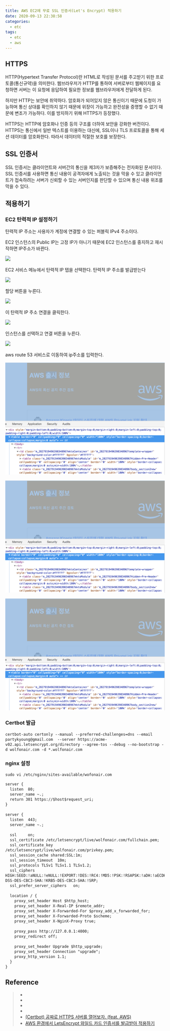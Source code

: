 ```yaml
---
title: AWS EC2에 무료 SSL 인증서(Let's Encrypt) 적용하기
date: 2020-09-13 22:38:58
categories:
  - etc
tags:
  - etc
  - aws
---
```


## HTTPS

HTTP(Hypertext Transfer Protocol)란 HTML로 작성된 문서를 주고받기 위한 프로토콜(통신규약)을 의미한다. 웹브라우저가 HTTP를 통하여 서버로부터 웹페이지를 요청하면 서버는 이 요청에 응답하여 필요한 정보를 웹브라우저에게 전달하게 된다.

하지만 HTTP는 보안에 취약하다. 암호화가 되어있지 않은 통신이기 때문에 도청이 가능하며 통신 상대를 확인하지 않기 때문에 위장이 가능하고 완전성을 증명할 수 없기 때문에 변조가 가능하다. 이를 방지하기 위해 HTTPS가 등장했다.

HTTPS는 HTTP에 암호화나 인증 등의 구조를 더하여 보안을 강화한 버전이다. HTTPS는 통신에서 일반 텍스트를 이용하는 대신에, SSL이나 TLS 프로토콜을 통해 세션 데이터를 암호화한다. 따라서 데이터의 적절한 보호를 보장한다.

## SSL 인증서

SSL 인증서는 클라이언트와 서버간의 통신을 제3자가 보증해주는 전자화된 문서이다. SSL 인증서를 사용하면 통신 내용이 공격자에게 노출되는 것을 막을 수 있고 클라이언트가 접속하려는 서버가 신뢰할 수 있는 서버인지를 판단할 수 있으며 통신 내용 위조를 막을 수 있다.

## 적용하기

### EC2 탄력적 IP 설정하기

탄력적 IP 주소는 사용자가 계정에 연결할 수 있는 퍼블릭 IPv4 주소이다.

EC2 인스턴스의 Public IP는 고정 IP가 아니기 때문에 EC2 인스턴스를 중지하고 재시작하면 IP주소가 바뀐다.

![](../images/etc/aws-ec2-lets-encrypt-1.png)

EC2 서비스 메뉴에서 탄력적 IP 탭을 선택한다. 탄력적 IP 주소를 발급받는다

![](../images/etc/aws-ec2-lets-encrypt-2.png)

할당 버튼을 누른다.

![](../images/etc/aws-ec2-lets-encrypt-3.png)

이 탄력적 IP 주소 연결을 클릭한다.

![](../images/etc/aws-ec2-lets-encrypt-4.png)

인스턴스를 선택하고 연결 버튼을 누른다.

![](../images/etc/aws-ec2-lets-encrypt-5.png)

aws route 53 서비스로 이동하여 ip주소를 입력한다.

![aws 메일](../images/frontend/html-email-template-03.png)

![aws 메일](../images/frontend/html-email-template-03.png)

![aws 메일](../images/frontend/html-email-template-03.png)

### Certbot 발급

```
certbot-auto certonly --manual --preferred-challenges=dns --email partykyoung@gmail.com  --server https://acme-v02.api.letsencrypt.org/directory --agree-tos --debug --no-bootstrap -d wolfonair.com -d *.wolfonair.com
```

### nginx 설정

```
sudo vi /etc/nginx/sites-available/wofonair.com
```

```
server {
  listen  80;
  server_name ~.;
  return 301 https://$host$request_uri;
}

server {
  listen  443;
  server_name ~.;

  ssl     on;
  ssl_certificate /etc/letsencrypt/live/wolfonair.com/fullchain.pem;
  ssl_certificate_key     /etc/letsencrypt/live/wolfonair.com/privkey.pem;
  ssl_session_cache shared:SSL:1m;
  ssl_session_timeout  10m;
  ssl_protocols TLSv1 TLSv1.1 TLSv1.2;
  ssl_ciphers HIGH:SEED:!aNULL:!eNULL:!EXPORT:!DES:!RC4:!MD5:!PSK:!RSAPSK:!aDH:!aECDH:!EDH-DSS-DES-CBC3-SHA:!KRB5-DES-CBC3-SHA:!SRP;
  ssl_prefer_server_ciphers   on;

  location / {
    proxy_set_header Host $http_host;
    proxy_set_header X-Real-IP $remote_addr;
    proxy_set_header X-Forwarded-For $proxy_add_x_forwarded_for;
    proxy_set_header X-Forwarded-Proto $scheme;
    proxy_set_header X-NginX-Proxy true;

    proxy_pass http://127.0.0.1:4000;
    proxy_redirect off;

    proxy_set_header Upgrade $http_upgrade;
    proxy_set_header Connection "upgrade";
    proxy_http_version 1.1;
  }
}
```

## Reference

> - [](https://ko.wikipedia.org/wiki/HTTP)
> - [](https://ko.wikipedia.org/wiki/HTTPS)
> - [](https://opentutorials.org/course/228/4894)
> - [](https://docs.aws.amazon.com/ko_kr/AWSEC2/latest/UserGuide/using-instance-addressing.html#ip-addressing-eips)
> - [(Certbot) 공짜로 HTTPS 서버를 열어보자. (feat. AWS)](https://perfectacle.github.io/2017/10/05/letsencrypt-with-certbot-feat-aws/)
> - [AWS 환경에서 LetsEncrypt 와일드 카드 인증서를 발급받아 적용하기](https://cydin.tistory.com/7)
